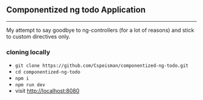 ## Componentized ng todo Application
---

My attempt to say goodbye to ng-controllers (for a lot of reasons) and stick to custom directives only.

### cloning locally
- `git clone https://github.com/Cspeisman/componentized-ng-todo.git`
- `cd componentized-ng-todo`
- `npm i`
- `npm run dev`
- visit [http://localhost:8080](http://localhost:8080)
